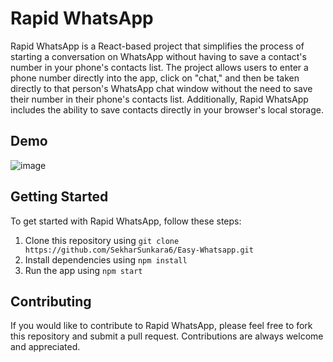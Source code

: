 # Rapid WhatsApp

Rapid WhatsApp is a React-based project that simplifies the process of starting a conversation on WhatsApp without having to save a contact's number in your phone's contacts list. The project allows users to enter a phone number directly into the app, click on "chat," and then be taken directly to that person's WhatsApp chat window without the need to save their number in their phone's contacts list. Additionally, Rapid WhatsApp includes the ability to save contacts directly in your browser's local storage.

## Demo

![image](https://user-images.githubusercontent.com/74998585/232938597-003793ed-4a40-4b8e-a939-39b2e37c2c36.png)


## Getting Started

To get started with Rapid WhatsApp, follow these steps:

1. Clone this repository using `git clone https://github.com/SekharSunkara6/Easy-Whatsapp.git`
2. Install dependencies using `npm install`
3. Run the app using `npm start`

## Contributing

If you would like to contribute to Rapid WhatsApp, please feel free to fork this repository and submit a pull request. Contributions are always welcome and appreciated.
